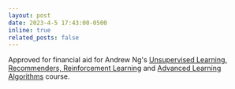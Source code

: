 ```yaml
---
layout: post
date: 2023-4-5 17:43:00-0500
inline: true
related_posts: false
---
```


Approved for financial aid for Andrew Ng's [Unsupervised Learning, Recommenders, Reinforcement Learning](https://www.coursera.org/learn/unsupervised-learning-recommenders-reinforcement-learning) and [Advanced Learning Algorithms](https://www.coursera.org/learn/advanced-learning-algorithms) course.